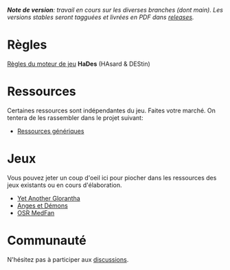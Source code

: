 _**Note de version**: travail en cours sur les diverses branches (dont main). Les versions stables seront tagguées et livrées en PDF dans [releases](https://github.com/aleascript/hades/releases)._

# Règles

[Règles du moteur de jeu](v2.md) **HaDes** (HAsard & DEStin)


# Ressources 

Certaines ressources sont indépendantes du jeu. Faites votre marché. On tentera de les rassembler dans le projet suivant: 

* [Ressources génériques](https://github.com/aleascript/generiques)

# Jeux 

Vous pouvez jeter un coup d'oeil ici pour piocher dans les ressources des jeux existants ou en cours d'élaboration. 

* [Yet Another Glorantha](https://github.com/aleascript/yet-another-glorantha)
* [Anges et Démons](https://github.com/aleascript/anges-et-demons)
* [OSR MedFan](https://github.com/aleascript/medfan-osr)

# Communauté

N'hésitez pas à participer aux [discussions](https://github.com/aleascript/hades/discussions). 

